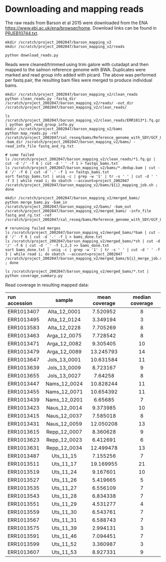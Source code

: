 # Downloading and mapping reads

The raw reads from Barson et al 2015 were downloaded from the ENA <https://www.ebi.ac.uk/ena/browser/home>. Download links can be found in [PRJEB10744.txt](PRJEB10744.txt).

```shell script
mkdir /scratch/project_2002047/barson_mapping_v2
mkdir /scratch/project_2002047/barson_mapping_v2/reads

python download_reads.py
```

Reads were cleaned/trimmed using trim galore with cutadapt and then mapped to the salmon reference genome with BWA. Duplicates were marked and read group info added with picard.
The above was performed per fastq pair, the resulting bam files were merged to produce individual bams.

```shell script
mkdir /scratch/project_2002047/barson_mapping_v2/clean_reads
python clean_reads.py -fastq_dir /scratch/project_2002047/barson_mapping_v2/reads/ -out_dir /scratch/project_2002047/barson_mapping_v2/clean_reads/

ls /scratch/project_2002047/barson_mapping_v2/clean_reads/ERR1013*1.fq.gz | python get_read_group_info.py
mkdir /scratch/project_2002047/barson_mapping_v2/bams
python map_reads.py -ref /scratch/project_2002047/sal_reseq/bams/Reference_genome_with_SDY/GCF_000233375.1_ICSASG_v2_genomic_with_SDY.fna -bam_dir /scratch/project_2002047/barson_mapping_v2/bams/ -read_info_file fastq_and_rg.txt

# some failed
ls /scratch/project_2002047/barson_mapping_v2/clean_reads/*1.fq.gz | cut -d '/' -f 6 | cut -d '_' -f 1 > fastqs_bams.txt
ls /scratch/project_2002047/barson_mapping_v2/bams/*.dedup.bam | cut -d '/' -f 6 | cut -d '.' -f 1 >> fastqs_bams.txt
sort fastqs_bams.txt | uniq -c | grep -w '1' | tr -s ' ' | cut -d ' ' -f 3 | while read i; do sbatch --account=project_2002047 /scratch/project_2002047/barson_mapping_v2/bams/${i}_mapping_job.sh ; done

mkdir /scratch/project_2002047/barson_mapping_v2/merged_bams/
python merge_bams.py -bam_in /scratch/project_2002047/barson_mapping_v2/bams/ -bam_out /scratch/project_2002047/barson_mapping_v2/merged_bams/ -info_file fastq_and_rg.txt -ref /scratch/project_2002047/sal_reseq/bams/Reference_genome_with_SDY/GCF_000233375.1_ICSASG_v2_genomic_with_SDY.fna

# rerunning failed merges
ls /scratch/project_2002047/barson_mapping_v2/merged_bams/*bam | cut -d '/' -f 6 | cut -d '.' -f 1 > bams_done.txt
ls /scratch/project_2002047/barson_mapping_v2/merged_bams/*sh | cut -d '/' -f 6 | cut -d '_' -f 1,2,3 >> bams_done.txt
sort bams_done.txt | uniq -c | grep -w '1' | tr -s ' ' | cut -d ' ' -f 3 | while read i; do sbatch --account=project_2002047 /scratch/project_2002047/barson_mapping_v2/merged_bams/${i}_merge_job.sh ; done

ls /scratch/project_2002047/barson_mapping_v2/merged_bams/*.txt | python coverage_summary.py
```
Read coverage in resulting mapped data:

| run accession | sample | mean coverage | median coverage |
|:---|:--:|:--:|:--:|
| ERR1013407 | Alta_12_0001 | 7.520952 | 8 |
| ERR1013495 | Alta_12_0124 | 3.349194 | 3 |
| ERR1013583 | Alta_12_0228 | 7.705269 | 8 |
| ERR1013463 | Arga_12_0075 | 7.728542 | 8 |
| ERR1013471 | Arga_12_0082 | 9.305405 | 10 |
| ERR1013479 | Arga_12_0089 | 13.245793 | 14 |
| ERR1013647 | Jols_13_0001 | 10.631584 | 11 |
| ERR1013639 | Jols_13_0009 | 8.723167 | 9 |
| ERR1013655 | Jols_13_0027 | 7.64258 | 8 |
| ERR1013447 | Nams_12_0024 | 10.828244 | 11 |
| ERR1013455 | Nams_12_0071 | 10.654392 | 11 |
| ERR1013439 | Nams_12_0201 | 6.65685 | 7 |
| ERR1013423 | Naus_12_0014 | 9.373985 | 10 |
| ERR1013415 | Naus_12_0037 | 7.585018 | 8 |
| ERR1013431 | Naus_12_0059 | 12.050208 | 13 |
| ERR1013615 | Repp_12_0007 | 8.360628 | 9 |
| ERR1013623 | Repp_12_0023 | 6.412691 | 6 |
| ERR1013631 | Repp_12_0034 | 12.499478 | 13 |
| ERR1013487 | Uts_11_15 | 7.155256 | 7 |
| ERR1013511 | Uts_11_17 | 19.169955 | 21 |
| ERR1013519 | Uts_11_24 | 9.167601 | 10 |
| ERR1013527 | Uts_11_26 | 5.419665 | 5 |
| ERR1013535 | Uts_11_27 | 6.556109 | 7 |
| ERR1013543 | Uts_11_28 | 6.834338 | 7 |
| ERR1013551 | Uts_11_29 | 4.531277 | 4 |
| ERR1013559 | Uts_11_30 | 6.543761 | 7 |
| ERR1013567 | Uts_11_31 | 6.588743 | 7 |
| ERR1013575 | Uts_11_39 | 2.994131 | 3 |
| ERR1013591 | Uts_11_46 | 7.094451 | 7 |
| ERR1013599 | Uts_11_52 | 3.360987 | 3 |
| ERR1013607 | Uts_11_53 | 8.927331 | 9 |